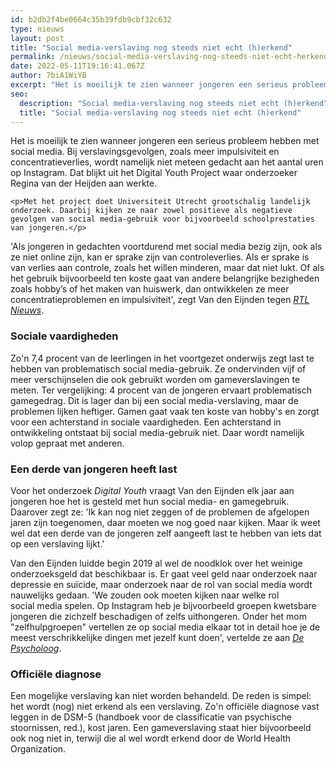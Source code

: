 ```yaml
---
id: b2db2f4be0664c35b39fdb9cbf32c632
type: nieuws
layout: post
title: "Social media-verslaving nog steeds niet echt (h)erkend"
permalink: /nieuws/social-media-verslaving-nog-steeds-niet-echt-herkend/
date: 2022-05-11T19:16:41.067Z
author: 7biA1WiYB
excerpt: "Het is moeilijk te zien wanneer jongeren een serieus probleem hebben met social media. Bij verslavingsgevolgen, zoals meer impulsiviteit en concentratieverlies, wordt namelijk niet meteen gedacht aan het aantal uren op Instagram. Dat blijkt uit het Digital Youth Project waar onderzoeker Regina van der Heijden aan werkte.  "
seo:
  description: "Social media-verslaving nog steeds niet echt (h)erkend"
  title: "Social media-verslaving nog steeds niet echt (h)erkend"
---
```

Het is moeilijk te zien wanneer jongeren een serieus probleem hebben met social media. Bij verslavingsgevolgen, zoals meer impulsiviteit en concentratieverlies, wordt namelijk niet meteen gedacht aan het aantal uren op Instagram. Dat blijkt uit het Digital Youth Project waar onderzoeker Regina van der Heijden aan werkte.  

    <p>Met het project doet Universiteit Utrecht grootschalig landelijk onderzoek. Daarbij kijken ze naar zowel positieve als negatieve gevolgen van social media-gebruik voor bijvoorbeeld schoolprestaties van jongeren.</p>
<p>'Als jongeren in gedachten voortdurend met social media bezig zijn, ook als ze niet online zijn, kan er sprake zijn van controleverlies. Als er sprake is van verlies aan controle, zoals het willen minderen, maar dat niet lukt. Of als het gebruik bijvoorbeeld ten koste gaat van andere belangrijke bezigheden zoals hobby’s of het maken van huiswerk, dan ontwikkelen ze meer concentratieproblemen en impulsiviteit', zegt Van den Eijnden tegen <a href="https://www.rtlnieuws.nl/nieuws/nederland/artikel/4976511/sociale-media-verslavingen-telefoonverslaving-jellinek-adhd" target="_blank"><em>RTL Nieuws</em></a>.</p>
<h3>Sociale vaardigheden</h3>
<p>Zo'n 7,4 procent van de leerlingen in het voortgezet onderwijs zegt last te hebben van problematisch social media-gebruik. Ze ondervinden vijf of meer verschijnselen die ook gebruikt worden om gameverslavingen te meten. Ter vergelijking: 4 procent van de jongeren ervaart problematisch gamegedrag. Dit is lager dan bij een social media-verslaving, maar de problemen lijken heftiger. Gamen gaat vaak ten koste van hobby's en zorgt voor een achterstand in sociale vaardigheden. Een achterstand in ontwikkeling ontstaat bij social media-gebruik niet. Daar wordt namelijk volop gepraat met anderen.</p>
<h3>Een derde van jongeren heeft last</h3>
<p>Voor het onderzoek <em>Digital Youth</em> vraagt Van den Eijnden elk jaar aan jongeren hoe het is gesteld met hun social media- en gamegebruik. Daarover zegt ze: 'Ik kan nog niet zeggen of de problemen de afgelopen jaren zijn toegenomen, daar moeten we nog goed naar kijken. Maar ik weet wel dat een derde van de jongeren zelf aangeeft last te hebben van iets dat op een verslaving lijkt.'</p>
<p>Van den Eijnden luidde begin 2019 al wel de noodklok over het weinige onderzoeksgeld dat beschikbaar is. Er gaat veel geld naar onderzoek naar depressie en suïcide, maar onderzoek naar de rol van social media wordt nauwelijks gedaan. 'We zouden ook moeten kijken naar welke rol social media spelen. Op Instagram heb je bijvoorbeeld groepen kwetsbare jongeren die zichzelf beschadigen of zelfs uithongeren. Onder het mom "zelfhulpgroepen" vertellen ze op social media elkaar tot in detail hoe je de meest verschrikkelijke dingen met jezelf kunt doen', vertelde ze aan <em><a href="https://www.uu.nl/sites/default/files/social-media-verslaving.pdf" target="_blank">De Psycholoog</a></em>.</p>
<h3>Officiële diagnose</h3>
<p>Een mogelijke verslaving kan niet worden behandeld. De reden is simpel: het wordt (nog) niet erkend als een verslaving. Zo'n officiële diagnose vast leggen in de DSM-5 (handboek voor de classificatie van psychische stoornissen, red.), kost jaren. Een gameverslaving staat hier bijvoorbeeld ook nog niet in, terwijl die al wel wordt erkend door de World Health Organization.</p>  

